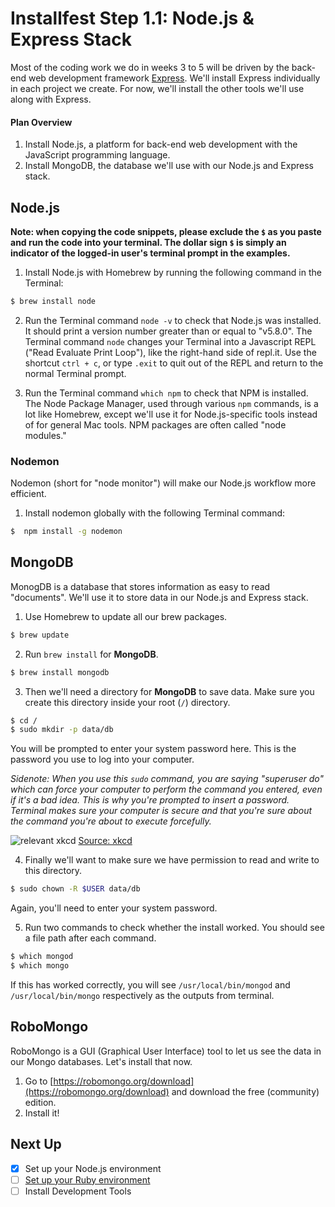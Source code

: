 # Installfest Step 1.1: Node.js & Express Stack

Most of the coding work we do in weeks 3 to 5 will be driven by the back-end web development framework [Express](http://expressjs.com). We'll install Express individually in each project we create. For now, we'll install the other tools we'll use along with Express.

#### Plan Overview

1. Install Node.js, a platform for back-end web development with the JavaScript programming language.
1. Install MongoDB, the database we'll use with our Node.js and Express stack.

## Node.js

__Note:  when copying the code snippets, please exclude the `$` as you paste and run the code into your terminal.  The dollar sign `$` is simply an indicator of the logged-in user's terminal prompt in the examples.__

1. Install Node.js with Homebrew by running the following command in the Terminal:

  ```bash
  $ brew install node
  ```

2. Run the Terminal command `node -v` to check that Node.js was installed. It should print a version number greater than or equal to "v5.8.0". The Terminal command `node` changes your Terminal into a Javascript REPL ("Read Evaluate Print Loop"), like the right-hand side of repl.it. Use the shortcut `ctrl + c`, or type `.exit` to quit out of the REPL and return to the normal Terminal prompt.

2. Run the Terminal command `which npm` to check that NPM is installed. The Node Package Manager, used through various `npm` commands, is a lot like Homebrew, except we'll use it for Node.js-specific tools instead of for general Mac tools. NPM packages are often called "node modules."

### Nodemon

Nodemon (short for "node monitor") will make our Node.js workflow more efficient.

1. Install nodemon globally with the following Terminal command:

  ```bash
  $  npm install -g nodemon
  ```


## MongoDB

MonogDB is a database that stores information as easy to read "documents". We'll use it to store data in our Node.js and Express stack.

1. Use Homebrew to update all our brew packages.

  ```bash
  $ brew update
  ```

2. Run `brew install` for **MongoDB**.

  ```bash
  $ brew install mongodb
  ```

3. Then we'll need a directory for **MongoDB** to save data. Make sure you create this directory inside your root (`/`) directory.

  ```bash
  $ cd /
  $ sudo mkdir -p data/db
  ```

  You will be prompted to enter your system password here. This is the password you use to log into your computer.

  *Sidenote:
  When you use this  `sudo` command, you are saying "superuser do" which can force your computer to perform the command you entered, even if it's a bad idea. This is why you're prompted to insert a password. Terminal makes sure your computer is secure and that you're sure about the command you're about to execute forcefully.*

  ![relevant xkcd](https://cloud.githubusercontent.com/assets/6520345/17527880/f458616c-5e21-11e6-9156-4db012c5efc7.png)
  [Source: xkcd](https://xkcd.com/149/)

4. Finally we'll want to make sure we have permission to read and write to this directory.

  ```bash
  $ sudo chown -R $USER data/db
  ```
  Again, you'll need to enter your system password.

5. Run two commands to check whether the install worked. You should see a file path after each command.

  ```bash
  $ which mongod
  $ which mongo
  ```

  If this has worked correctly, you will see `/usr/local/bin/mongod` and `/usr/local/bin/mongo` respectively as the outputs from terminal.

## RoboMongo

RoboMongo is a GUI (Graphical User Interface) tool to let us see the data in our Mongo databases.  Let's install that now.

1. Go to [https://robomongo.org/download](https://robomongo.org/download) and download the free (community) edition.
2. Install it!

## Next Up
* [x] Set up your Node.js environment
* [ ] [Set up your Ruby environment](ruby-on-rails-stack.md)
* [ ] Install Development Tools
